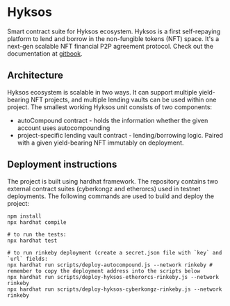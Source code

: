 # Hyksos
Smart contract suite for Hyksos ecosystem. Hyksos is a first self-repaying platform to lend and borrow in the non-fungible tokens (NFT) space. It's a next-gen scalable NFT financial P2P agreement protocol. Check out the documentation at [gitbook](https://app.gitbook.com/o/vtU0b8FUHl8ujmJcOVK2/s/ll2GVRaa5jdkYVfBqA4A/hyksos-overview).

## Architecture

Hyksos ecosystem is scalable in two ways. It can support multiple yield-bearing NFT projects, and multiple lending vaults can be used within one project. The smallest working Hyksos unit consists of two components:
- autoCompound contract - holds the information whether the given account uses autocompounding
- project-specific lending vault contract - lending/borrowing logic. Paired with a given yield-bearing NFT immutably on deployment.


## Deployment instructions
The project is built using hardhat framework. The repository contains two external contract suites (cyberkongz and etherorcs) used in testnet deployments. The following commands are used to build and deploy the project:
```
npm install
npx hardhat compile

# to run the tests:
npx hardhat test

# to run rinkeby deployment (create a secret.json file with `key` and `url` fields:
npx hardhat run scripts/deploy-autocompound.js --network rinkeby # remember to copy the deployment address into the scripts below
npx hardhat run scripts/deploy-hyksos-etherorcs-rinkeby.js --network rinkeby
npx hardhat run scripts/deploy-hyksos-cyberkongz-rinkeby.js --network rinkeby
```
